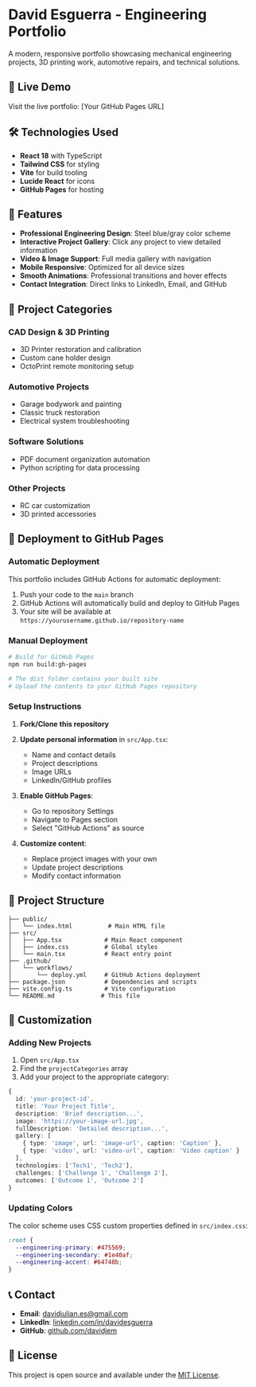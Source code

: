 # David Esguerra - Engineering Portfolio

A modern, responsive portfolio showcasing mechanical engineering projects, 3D printing work, automotive repairs, and technical solutions.

## 🚀 Live Demo

Visit the live portfolio: [Your GitHub Pages URL]

## 🛠️ Technologies Used

- **React 18** with TypeScript
- **Tailwind CSS** for styling
- **Vite** for build tooling
- **Lucide React** for icons
- **GitHub Pages** for hosting

## 🎨 Features

- **Professional Engineering Design**: Steel blue/gray color scheme
- **Interactive Project Gallery**: Click any project to view detailed information
- **Video & Image Support**: Full media gallery with navigation
- **Mobile Responsive**: Optimized for all device sizes
- **Smooth Animations**: Professional transitions and hover effects
- **Contact Integration**: Direct links to LinkedIn, Email, and GitHub

## 📱 Project Categories

### CAD Design & 3D Printing
- 3D Printer restoration and calibration
- Custom cane holder design
- OctoPrint remote monitoring setup

### Automotive Projects
- Garage bodywork and painting
- Classic truck restoration
- Electrical system troubleshooting

### Software Solutions
- PDF document organization automation
- Python scripting for data processing

### Other Projects
- RC car customization
- 3D printed accessories

## 🚀 Deployment to GitHub Pages

### Automatic Deployment
This portfolio includes GitHub Actions for automatic deployment:

1. Push your code to the `main` branch
2. GitHub Actions will automatically build and deploy to GitHub Pages
3. Your site will be available at `https://yourusername.github.io/repository-name`

### Manual Deployment
```bash
# Build for GitHub Pages
npm run build:gh-pages

# The dist folder contains your built site
# Upload the contents to your GitHub Pages repository
```

### Setup Instructions

1. **Fork/Clone this repository**
2. **Update personal information** in `src/App.tsx`:
   - Name and contact details
   - Project descriptions
   - Image URLs
   - LinkedIn/GitHub profiles

3. **Enable GitHub Pages**:
   - Go to repository Settings
   - Navigate to Pages section
   - Select "GitHub Actions" as source

4. **Customize content**:
   - Replace project images with your own
   - Update project descriptions
   - Modify contact information

## 📁 Project Structure

```
├── public/
│   └── index.html          # Main HTML file
├── src/
│   ├── App.tsx            # Main React component
│   ├── index.css          # Global styles
│   └── main.tsx           # React entry point
├── .github/
│   └── workflows/
│       └── deploy.yml     # GitHub Actions deployment
├── package.json           # Dependencies and scripts
├── vite.config.ts         # Vite configuration
└── README.md             # This file
```

## 🎯 Customization

### Adding New Projects
1. Open `src/App.tsx`
2. Find the `projectCategories` array
3. Add your project to the appropriate category:

```typescript
{
  id: 'your-project-id',
  title: 'Your Project Title',
  description: 'Brief description...',
  image: 'https://your-image-url.jpg',
  fullDescription: 'Detailed description...',
  gallery: [
    { type: 'image', url: 'image-url', caption: 'Caption' },
    { type: 'video', url: 'video-url', caption: 'Video caption' }
  ],
  technologies: ['Tech1', 'Tech2'],
  challenges: ['Challenge 1', 'Challenge 2'],
  outcomes: ['Outcome 1', 'Outcome 2']
}
```

### Updating Colors
The color scheme uses CSS custom properties defined in `src/index.css`:
```css
:root {
  --engineering-primary: #475569;
  --engineering-secondary: #1e40af;
  --engineering-accent: #64748b;
}
```

## 📞 Contact

- **Email**: davidjulian.es@gmail.com
- **LinkedIn**: [linkedin.com/in/davidesguerra](https://www.linkedin.com/in/davidesguerra)
- **GitHub**: [github.com/davidjem](https://github.com/davidjem)

## 📄 License

This project is open source and available under the [MIT License](LICENSE).